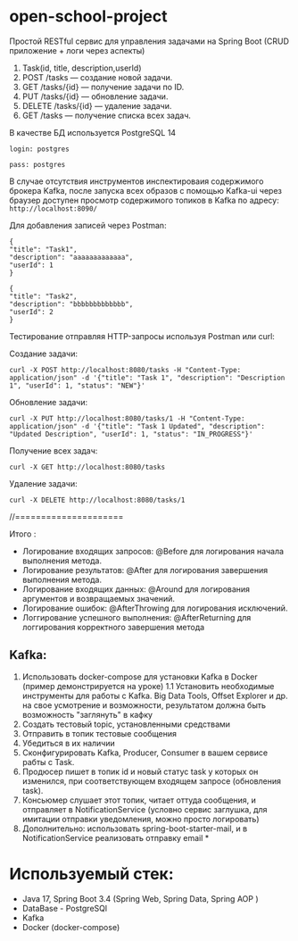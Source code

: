 # open-school-project

Простой RESTful сервис для управления задачами на Spring Boot
(CRUD приложение + логи через аспекты)
1. Task(id, title, description,userId)
2. POST /tasks — создание новой задачи.
3. GET /tasks/{id} — получение задачи по ID.
4. PUT /tasks/{id} — обновление задачи.
5. DELETE /tasks/{id} — удаление задачи.
6. GET /tasks — получение списка всех задач.




В качестве БД используется PostgreSQL 14
```
login: postgres

pass: postgres
```
В случае отсутствия инструментов инспектироваия содержимого брокера Kafka, 
после запуска всех образов с помощью Kafka-ui через браузер доступен просмотр содержимого топиков в Kafka по адресу: 
`http://localhost:8090/`


Для добавления записей через Postman:
```
{
"title": "Task1",
"description": "aaaaaaaaaaaaa",
"userId": 1
}

{
"title": "Task2",
"description": "bbbbbbbbbbbbb",
"userId": 2
}
```

Тестирование
отправляя HTTP-запросы используя Postman или curl:

Создание задачи:

`curl -X POST http://localhost:8080/tasks -H "Content-Type: application/json" -d '{"title": "Task 1", "description": "Description 1", "userId": 1, "status": "NEW"}'`

Обновление задачи:

`curl -X PUT http://localhost:8080/tasks/1 -H "Content-Type: application/json" -d '{"title": "Task 1 Updated", "description": "Updated Description", "userId": 1, "status": "IN_PROGRESS"}'`

Получение всех задач:

`curl -X GET http://localhost:8080/tasks`

Удаление задачи:

`curl -X DELETE http://localhost:8080/tasks/1`



//=====================

Итого :

* Логирование входящих запросов:  @Before для логирования начала выполнения метода.
* Логирование результатов:  @After для логирования завершения выполнения метода.
* Логирование входящих данных:  @Around для логирования аргументов и возвращаемых значений.
* Логирование ошибок:  @AfterThrowing для логирования исключений.
* Логгирование успешного выполнения: @AfterReturning  для логгирования корректного завершения метода

## Kafka:
1. Использовать docker-compose для установки Kafka в Docker (пример демонстрируется на уроке)
1.1 Установить необходимые инструменты для работы с Kafka. Big Data Tools, Offset Explorer и др. на свое усмотрение и возможности, результатом должна быть возможность "заглянуть" в кафку
2. Создать тестовый topic, установленными средствами
3. Отправить в топик тестовые сообщения
4. Убедиться в их наличии
5. Сконфигурировать Kafka, Producer, Consumer в вашем сервисе рабты с Task.
6. Продюсер пишет в топик id и новый статус task у которых он изменился, при соответствующем входящем запросе (обновления task).
7. Консьюмер слушает этот топик, читает оттуда сообщения, и отправляет в NotificationService (условно сервис заглушка, для имитации отправки уведомления, можно просто логировать)
8. Дополнительно: использовать spring-boot-starter-mail, и в NotificationService реализовать отправку email *

# Используемый стек:
- Java 17, Spring Boot 3.4 (Spring Web, Spring Data, Spring AOP )
- DataBase - PostgreSQl
- Kafka
- Docker (docker-compose)
